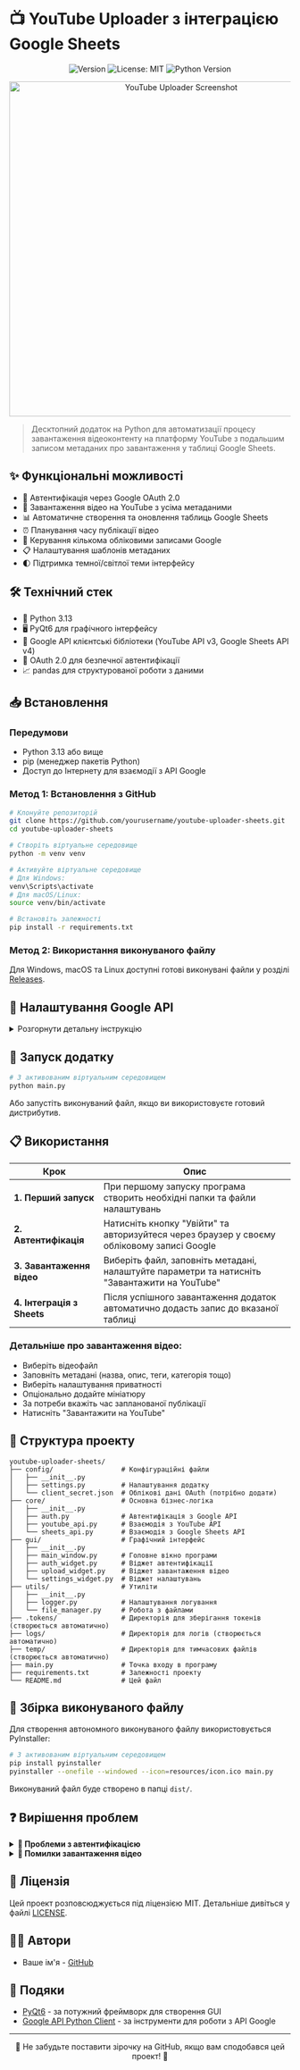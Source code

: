 # 📺 YouTube Uploader з інтеграцією Google Sheets

<div align="center">

![Version](https://img.shields.io/badge/version-1.0.0-blue.svg?cacheSeconds=2592000)
![License: MIT](https://img.shields.io/badge/License-MIT-yellow.svg)
![Python Version](https://img.shields.io/badge/python-3.13-green.svg)

</div>

<p align="center">
  <img src="https://i.imgur.com/example.png" alt="YouTube Uploader Screenshot" width="600"/>
</p>

> Десктопний додаток на Python для автоматизації процесу завантаження відеоконтенту на платформу YouTube з подальшим записом метаданих про завантаження у таблиці Google Sheets.

## ✨ Функціональні можливості

- 🔐 Автентифікація через Google OAuth 2.0
- 🎥 Завантаження відео на YouTube з усіма метаданими
- 📊 Автоматичне створення та оновлення таблиць Google Sheets
- ⏰ Планування часу публікації відео
- 👥 Керування кількома обліковими записами Google
- 📋 Налаштування шаблонів метаданих
- 🌓 Підтримка темної/світлої теми інтерфейсу

## 🛠️ Технічний стек

- 🐍 Python 3.13
- 🖥️ PyQt6 для графічного інтерфейсу
- 🔌 Google API клієнтські бібліотеки (YouTube API v3, Google Sheets API v4)
- 🔑 OAuth 2.0 для безпечної автентифікації
- 📈 pandas для структурованої роботи з даними

## 📥 Встановлення

### Передумови

- Python 3.13 або вище
- pip (менеджер пакетів Python)
- Доступ до Інтернету для взаємодії з API Google

### Метод 1: Встановлення з GitHub

```bash
# Клонуйте репозиторій
git clone https://github.com/yourusername/youtube-uploader-sheets.git
cd youtube-uploader-sheets

# Створіть віртуальне середовище
python -m venv venv

# Активуйте віртуальне середовище
# Для Windows:
venv\Scripts\activate
# Для macOS/Linux:
source venv/bin/activate

# Встановіть залежності
pip install -r requirements.txt
```

### Метод 2: Використання виконуваного файлу

Для Windows, macOS та Linux доступні готові виконувані файли у розділі [Releases](https://github.com/yourusername/youtube-uploader-sheets/releases).

## 🔐 Налаштування Google API

<details>
<summary>Розгорнути детальну інструкцію</summary>

Перед використанням додатку необхідно отримати облікові дані OAuth для доступу до API Google:

1. Створіть проект в [Google Cloud Console](https://console.cloud.google.com/)
2. Увімкніть YouTube Data API v3 та Google Sheets API v4
3. Налаштуйте екран згоди OAuth
4. Створіть облікові дані OAuth для десктопного додатку
5. Завантажте JSON файл з обліковими даними OAuth

### Покрокові інструкції:

1. Відвідайте [Google Cloud Console](https://console.cloud.google.com/)
2. Натисніть "Створити проект", введіть назву, натисніть "Створити"
3. У меню ліворуч виберіть "API і сервіси" > "Бібліотека"
4. Знайдіть і активуйте "YouTube Data API v3" та "Google Sheets API v4"
5. Налаштуйте екран згоди OAuth: меню ліворуч > "API і сервіси" > "Екран згоди OAuth"
6. Виберіть тип "Зовнішній" і заповніть обов'язкові поля
7. Додайте області доступу:
   - `https://www.googleapis.com/auth/youtube.upload`
   - `https://www.googleapis.com/auth/youtube`
   - `https://www.googleapis.com/auth/spreadsheets`
8. Створіть облікові дані: меню ліворуч > "API і сервіси" > "Облікові дані"
9. Натисніть "Створити облікові дані" > "ID клієнта OAuth"
10. Виберіть тип "Десктопний додаток", введіть назву
11. Завантажте JSON-файл і перейменуйте його на `client_secret.json`
12. Помістіть цей файл у папку `config/` додатку

</details>

## 🚀 Запуск додатку

```bash
# З активованим віртуальним середовищем
python main.py
```

Або запустіть виконуваний файл, якщо ви використовуєте готовий дистрибутив.

## 📋 Використання

<div align="center">

| Крок | Опис |
|------|------|
| **1. Перший запуск** | При першому запуску програма створить необхідні папки та файли налаштувань |
| **2. Автентифікація** | Натисніть кнопку "Увійти" та авторизуйтеся через браузер у своєму обліковому записі Google |
| **3. Завантаження відео** | Виберіть файл, заповніть метадані, налаштуйте параметри та натисніть "Завантажити на YouTube" |
| **4. Інтеграція з Sheets** | Після успішного завантаження додаток автоматично додасть запис до вказаної таблиці |

</div>

### Детальніше про завантаження відео:
- Виберіть відеофайл
- Заповніть метадані (назва, опис, теги, категорія тощо)
- Виберіть налаштування приватності
- Опціонально додайте мініатюру
- За потреби вкажіть час запланованої публікації
- Натисніть "Завантажити на YouTube"

## 📂 Структура проекту

```
youtube-uploader-sheets/
├── config/                 # Конфігураційні файли
│   ├── __init__.py
│   ├── settings.py         # Налаштування додатку
│   └── client_secret.json  # Облікові дані OAuth (потрібно додати)
├── core/                   # Основна бізнес-логіка
│   ├── __init__.py
│   ├── auth.py             # Автентифікація з Google API
│   ├── youtube_api.py      # Взаємодія з YouTube API
│   └── sheets_api.py       # Взаємодія з Google Sheets API
├── gui/                    # Графічний інтерфейс
│   ├── __init__.py
│   ├── main_window.py      # Головне вікно програми
│   ├── auth_widget.py      # Віджет автентифікації
│   ├── upload_widget.py    # Віджет завантаження відео
│   └── settings_widget.py  # Віджет налаштувань
├── utils/                  # Утиліти
│   ├── __init__.py
│   ├── logger.py           # Налаштування логування
│   └── file_manager.py     # Робота з файлами
├── .tokens/                # Директорія для зберігання токенів (створюється автоматично)
├── logs/                   # Директорія для логів (створюється автоматично)
├── temp/                   # Директорія для тимчасових файлів (створюється автоматично)
├── main.py                 # Точка входу в програму
├── requirements.txt        # Залежності проекту
└── README.md               # Цей файл
```

## 🔨 Збірка виконуваного файлу

Для створення автономного виконуваного файлу використовується PyInstaller:

```bash
# З активованим віртуальним середовищем
pip install pyinstaller
pyinstaller --onefile --windowed --icon=resources/icon.ico main.py
```

Виконуваний файл буде створено в папці `dist/`.

## ❓ Вирішення проблем

<details>
<summary><b>🔐 Проблеми з автентифікацією</b></summary>

1. Переконайтеся, що файл `client_secret.json` розміщено у папці `config/`
2. Перевірте, чи активовані необхідні API в консолі Google Cloud
3. Перевірте, чи додано всі необхідні області доступу в екрані згоди OAuth
4. Спробуйте видалити папку `.tokens/` і повторити авторизацію
</details>

<details>
<summary><b>🎥 Помилки завантаження відео</b></summary>

1. Перевірте підключення до Інтернету
2. Переконайтеся, що файл відео відповідає підтримуваним форматам (MP4, AVI, MOV тощо)
3. Перевірте, чи не перевищує розмір файлу ліміт YouTube (зазвичай 128 ГБ)
4. Перевірте логи в папці `logs/` для більш детальної інформації про помилку
</details>

## 📜 Ліцензія

Цей проект розповсюджується під ліцензією MIT. Детальніше дивіться у файлі [LICENSE](LICENSE).

## 👨‍💻 Автори

- Ваше ім'я - [GitHub](https://github.com/yourusername)

## 🙏 Подяки

- [PyQt6](https://www.riverbankcomputing.com/software/pyqt/download) - за потужний фреймворк для створення GUI
- [Google API Python Client](https://github.com/googleapis/google-api-python-client) - за інструменти для роботи з API Google

---

<div align="center">
  <p>🌟 Не забудьте поставити зірочку на GitHub, якщо вам сподобався цей проект! 🌟</p>
</div>
